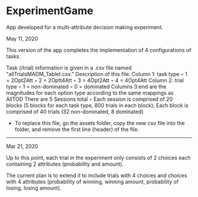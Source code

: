 # ExperimentGame

App developed for a multi-attribute decision making experiment.

May 11, 2020

This version of the app completes the implementation of 4 configurations of tasks.

Task (/trial) information is given in a .csv file named "allTrialsMADM_Tablet.csv."
Description of this file:
Column 1: task type
	◦	1 = 2Opt2Att
	◦	2 = 2Optt4Att
	◦	3 = 4Opt2Att
	◦	4 = 4Opt4Att
Column 2: trial type
	◦	1 = non-dominated
	◦	0 = dominated
Columns 3:end are the magnitudes for each option type according to the same mappings as AllTOD
There are 5 Sessions total
	◦	Each session is comprised of 20 blocks (5 blocks for each task type, 800 trials in each block); Each block is comprised of 40 trials (32 non-dominated, 8 dominated)

* To replace this file, go the assets folder, copy the new csv file into the folder, and remove the first line (header) of the file.

-----------
Mar 21, 2020

Up to this point, each trial in the experiment only consists of 2 choices each containing 2 attributes (probability and amount).

The current plan is to extend it to include trials with 4 choices and choices with 4 attributes (probability of winning, winning amount, probability of losing, losing amount).

